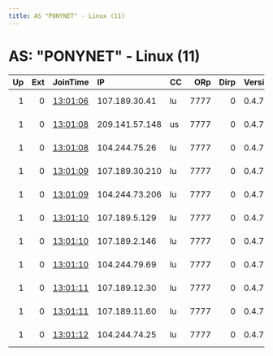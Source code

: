 ```yaml
---
title: AS "PONYNET" - Linux (11)
---
```


# AS: "PONYNET" - Linux (11)

|   Up |   Ext | JoinTime                                                                                              | IP             | CC   |   ORp |   Dirp | Version   | Contact                   | Nickname    |   eFamMembers |
|-----:|------:|:------------------------------------------------------------------------------------------------------|:---------------|:-----|------:|-------:|:----------|:--------------------------|:------------|--------------:|
|    1 |     0 | [13:01:06](https://nusenu.github.io/OrNetStats/w/relay/0BA5E2335377CEF6EB9AA6CAAF74E60918039AAE.html) | 107.189.30.41  | lu   |  7777 |      0 | 0.4.7.12  | Brontoturbo@proton.me 1Hf | BronTORNode |            47 |
|    1 |     0 | [13:01:08](https://nusenu.github.io/OrNetStats/w/relay/45E9E6C316AEDA2C2CCFF1F8E4BCDDA46C63D3C4.html) | 209.141.57.148 | us   |  7777 |      0 | 0.4.7.12  | Brontoturbo@proton.me 1Hf | BronTORNode |            47 |
|    1 |     0 | [13:01:08](https://nusenu.github.io/OrNetStats/w/relay/DEE13F66BB4B621A2A9D66EBAC91A14E5CF16D8A.html) | 104.244.75.26  | lu   |  7777 |      0 | 0.4.7.12  | Brontoturbo@proton.me 1Hf | BronTORNode |            47 |
|    1 |     0 | [13:01:09](https://nusenu.github.io/OrNetStats/w/relay/5B9910452C629AC099DFDBE592FBAEAD0A224BA6.html) | 107.189.30.210 | lu   |  7777 |      0 | 0.4.7.12  | Brontoturbo@proton.me 1Hf | BronTORNode |            47 |
|    1 |     0 | [13:01:09](https://nusenu.github.io/OrNetStats/w/relay/C6B09AF0DACB8DCD4B3863E52FB1CF9AFCE8F9D4.html) | 104.244.73.206 | lu   |  7777 |      0 | 0.4.7.12  | Brontoturbo@proton.me 1Hf | BronTORNode |             1 |
|    1 |     0 | [13:01:10](https://nusenu.github.io/OrNetStats/w/relay/9192E87B3E29D0943C492D4E0FCE5DE8C95A70A2.html) | 107.189.5.129  | lu   |  7777 |      0 | 0.4.7.12  | Brontoturbo@proton.me 1Hf | BronTORNode |            47 |
|    1 |     0 | [13:01:10](https://nusenu.github.io/OrNetStats/w/relay/DBF9F406B55D84266233CBE46050FED014FDFAE9.html) | 107.189.2.146  | lu   |  7777 |      0 | 0.4.7.12  | Brontoturbo@proton.me 1Hf | BronTORNode |            47 |
|    1 |     0 | [13:01:10](https://nusenu.github.io/OrNetStats/w/relay/FD89F1539F88A4D63B6206ED0F5890A285CDC8DA.html) | 104.244.79.69  | lu   |  7777 |      0 | 0.4.7.12  | Brontoturbo@proton.me 1Hf | BronTORNode |            47 |
|    1 |     0 | [13:01:11](https://nusenu.github.io/OrNetStats/w/relay/041B34B4CEADAD3A2ABDFE9F4012321D3DBC2EA4.html) | 107.189.12.30  | lu   |  7777 |      0 | 0.4.7.12  | Brontoturbo@proton.me 1Hf | BronTORNode |            47 |
|    1 |     0 | [13:01:11](https://nusenu.github.io/OrNetStats/w/relay/DFF749A77FF93095AA220ADE51ED3CBCF1CC6ECF.html) | 107.189.11.60  | lu   |  7777 |      0 | 0.4.7.12  | Brontoturbo@proton.me 1Hf | BronTORNode |            47 |
|    1 |     0 | [13:01:12](https://nusenu.github.io/OrNetStats/w/relay/1BC52986F72D9F1D663CD8B2437E17D30643FD81.html) | 104.244.74.25  | lu   |  7777 |      0 | 0.4.7.12  | Brontoturbo@proton.me 1Hf | BronTORNode |            47 |
